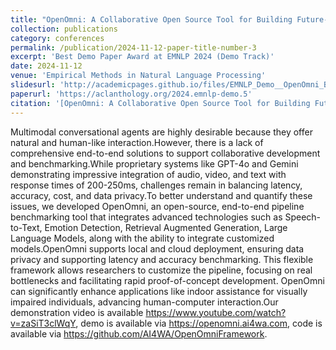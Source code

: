 ```yaml
---
title: "OpenOmni: A Collaborative Open Source Tool for Building Future-Ready Multimodal Conversational Agents"
collection: publications
category: conferences
permalink: /publication/2024-11-12-paper-title-number-3
excerpt: 'Best Demo Paper Award at EMNLP 2024 (Demo Track)'
date: 2024-11-12
venue: 'Empirical Methods in Natural Language Processing'
slidesurl: 'http://academicpages.github.io/files/EMNLP_Demo__OpenOmni_Benchmark.pdf'
paperurl: 'https://aclanthology.org/2024.emnlp-demo.5'
citation: '[OpenOmni: A Collaborative Open Source Tool for Building Future-Ready Multimodal Conversational Agents](https://aclanthology.org/2024.emnlp-demo.5) (Sun et al., EMNLP 2024)'
---
```


Multimodal conversational agents are highly desirable because they offer natural and human-like interaction.However,
there is a lack of comprehensive end-to-end solutions to support collaborative development and benchmarking.While
proprietary systems like GPT-4o and Gemini demonstrating impressive integration of audio, video, and text with response
times of 200-250ms, challenges remain in balancing latency, accuracy, cost, and data privacy.To better understand and
quantify these issues, we developed OpenOmni, an open-source, end-to-end pipeline benchmarking tool that integrates
advanced technologies such as Speech-to-Text, Emotion Detection, Retrieval Augmented Generation, Large Language Models,
along with the ability to integrate customized models.OpenOmni supports local and cloud deployment, ensuring data
privacy and supporting latency and accuracy benchmarking. This flexible framework allows researchers to customize the
pipeline, focusing on real bottlenecks and facilitating rapid proof-of-concept development. OpenOmni can significantly
enhance applications like indoor assistance for visually impaired individuals, advancing human-computer interaction.Our
demonstration video is available https://www.youtube.com/watch?v=zaSiT3clWqY, demo is available
via https://openomni.ai4wa.com, code is available via https://github.com/AI4WA/OpenOmniFramework.